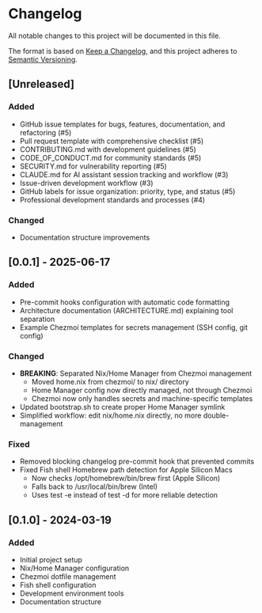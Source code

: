 # Changelog

All notable changes to this project will be documented in this file.

The format is based on [Keep a Changelog](https://keepachangelog.com/en/1.0.0/),
and this project adheres to [Semantic Versioning](https://semver.org/spec/v2.0.0.html).

## [Unreleased]

### Added
- GitHub issue templates for bugs, features, documentation, and refactoring (#5)
- Pull request template with comprehensive checklist (#5)
- CONTRIBUTING.md with development guidelines (#5)
- CODE_OF_CONDUCT.md for community standards (#5)
- SECURITY.md for vulnerability reporting (#5)
- CLAUDE.md for AI assistant session tracking and workflow (#3)
- Issue-driven development workflow (#3)
- GitHub labels for issue organization: priority, type, and status (#5)
- Professional development standards and processes (#4)

### Changed
- Documentation structure improvements

## [0.0.1] - 2025-06-17

### Added
- Pre-commit hooks configuration with automatic code formatting
- Architecture documentation (ARCHITECTURE.md) explaining tool separation
- Example Chezmoi templates for secrets management (SSH config, git config)

### Changed
- **BREAKING**: Separated Nix/Home Manager from Chezmoi management
  - Moved home.nix from chezmoi/ to nix/ directory
  - Home Manager config now directly managed, not through Chezmoi
  - Chezmoi now only handles secrets and machine-specific templates
- Updated bootstrap.sh to create proper Home Manager symlink
- Simplified workflow: edit nix/home.nix directly, no more double-management

### Fixed
- Removed blocking changelog pre-commit hook that prevented commits
- Fixed Fish shell Homebrew path detection for Apple Silicon Macs
  - Now checks /opt/homebrew/bin/brew first (Apple Silicon)
  - Falls back to /usr/local/bin/brew (Intel)
  - Uses test -e instead of test -d for more reliable detection

## [0.1.0] - 2024-03-19

### Added
- Initial project setup
- Nix/Home Manager configuration
- Chezmoi dotfile management
- Fish shell configuration
- Development environment tools
- Documentation structure
